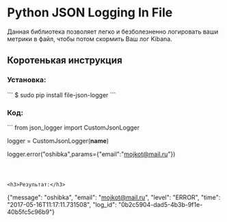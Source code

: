 <h1>Python JSON Logging In File</h1>
Данная библиотека позволяет легко и безболезненно логировать ваши метрики в файл, чтобы
потом скормить Ваш лог Kibana.



<h2>Коротенькая инструкция</h2>

<h3>Установка: </h3>
```
$ sudo pip install file-json-logger
```

<h3>Код:</h3>
```
from json_logger import CustomJsonLogger

logger = CustomJsonLogger(__name__)

logger.error("oshibka",params={"email":"mojkot@mail.ru"})
```



<h3>Результат:</h3>
```
{"message": "oshibka", "email": "mojkot@mail.ru", "level": "ERROR", "time": "2017-05-16T11:17:11.731508", "log_id": "0b2c5904-dad5-4b3b-9f1e-40b5fc5c96b9"}
```

